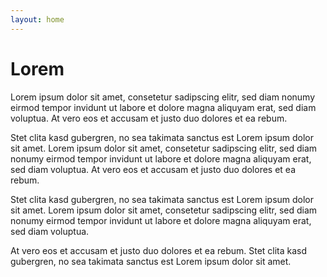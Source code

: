```yaml
---
layout: home
---
```


# Lorem

Lorem ipsum dolor sit amet, consetetur sadipscing elitr, sed diam nonumy eirmod
tempor invidunt ut labore et dolore magna aliquyam erat, sed diam voluptua. At
vero eos et accusam et justo duo dolores et ea rebum.

Stet clita kasd gubergren, no sea takimata sanctus est Lorem ipsum dolor sit
amet. Lorem ipsum dolor sit amet, consetetur sadipscing elitr, sed diam nonumy
eirmod tempor invidunt ut labore et dolore magna aliquyam erat, sed diam
voluptua. At vero eos et accusam et justo duo dolores et ea rebum.

Stet clita kasd gubergren, no sea takimata sanctus est Lorem ipsum dolor sit
amet. Lorem ipsum dolor sit amet, consetetur sadipscing elitr, sed diam nonumy
eirmod tempor invidunt ut labore et dolore magna aliquyam erat, sed diam
voluptua.

At vero eos et accusam et justo duo dolores et ea rebum. Stet clita kasd
gubergren, no sea takimata sanctus est Lorem ipsum dolor sit amet.

